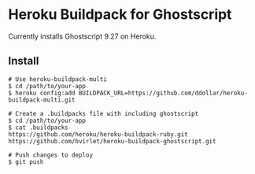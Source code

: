 # Heroku Buildpack for Ghostscript

Currently installs Ghostscript 9.27 on Heroku.

## Install

    # Use heroku-buildpack-multi
    $ cd /path/to/your-app
    $ heroku config:add BUILDPACK_URL=https://github.com/ddollar/heroku-buildpack-multi.git

    # Create a .buildpacks file with including ghostscript
    $ cd /path/to/your-app
    $ cat .buildpacks
    https://github.com/heroku/heroku-buildpack-ruby.git
    https://github.com/bvirlet/heroku-buildpack-ghostscript.git

    # Push changes to deploy
    $ git push
